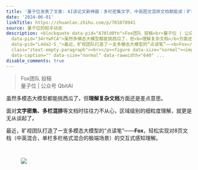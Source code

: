 ```yaml
---
title: '量子位发表了文章: AI读论文新神器：多栏密集文字、中英图文混排文档都能读｜旷视'
date: '2024-06-01'
linkTitle: https://zhuanlan.zhihu.com/p/701078941
source: 量子位的知乎动态
description: <blockquote data-pid="A70ld0Yn">Fox团队 投稿<br>量子位 | 公众号 QbitAI</blockquote><p
  data-pid="34rYwFCA">虽然多模态大模型都能挑西瓜了，但<b>理解复杂文档</b>方面还是差点意思。</p><p data-pid="BRG7LPvB">面对<b>文字密集、多栏混排</b>等文档时往往力不从心，区域级别的细粒度理解，就更是无从谈起了。</p><p
  data-pid="L4da2-5_">最近，旷视团队打造了一支多模态大模型的“点读笔”——<b>Fox</b>，轻松实现对8页文档（中英混合，单栏多栏格式混合的极端场景）的交互式感知理解。</p><p
  class="ztext-empty-paragraph"><br></p><figure data-size="normal"><img src="https://pic1.zhimg.com/v2-283ebf68cb19b6e32281db70b0c9f6dc.jpg"
  data-caption="" data-size="normal" data-rawwidth="640" ...
disable_comments: true
---
```

<blockquote data-pid="A70ld0Yn">Fox团队 投稿<br>量子位 | 公众号 QbitAI</blockquote><p data-pid="34rYwFCA">虽然多模态大模型都能挑西瓜了，但<b>理解复杂文档</b>方面还是差点意思。</p><p data-pid="BRG7LPvB">面对<b>文字密集、多栏混排</b>等文档时往往力不从心，区域级别的细粒度理解，就更是无从谈起了。</p><p data-pid="L4da2-5_">最近，旷视团队打造了一支多模态大模型的“点读笔”——<b>Fox</b>，轻松实现对8页文档（中英混合，单栏多栏格式混合的极端场景）的交互式感知理解。</p><p class="ztext-empty-paragraph"><br></p><figure data-size="normal"><img src="https://pic1.zhimg.com/v2-283ebf68cb19b6e32281db70b0c9f6dc.jpg" data-caption="" data-size="normal" data-rawwidth="640" ...